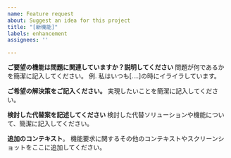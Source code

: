 ```yaml
---
name: Feature request
about: Suggest an idea for this project
title: "[新機能]"
labels: enhancement
assignees: ''

---
```


**ご要望の機能は問題に関連していますか？説明してください**
問題が何であるかを簡潔に記入してください。
例. 私はいつも[....]の時にイライラしています。

**ご希望の解決策をご記入ください。**
実現したいことを簡潔に記入してください。

**検討した代替案を記述してください**
検討した代替ソリューションや機能について、簡潔に記入してください。

**追加のコンテキスト**。
機能要求に関するその他のコンテキストやスクリーンショットをここに追加してください。
